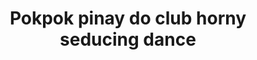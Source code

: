 ---
layout: post
title: Pokpok pinay do club horny seducing dance
duration: '09:59'
view: 182
rate: 2
video: 'https://flashservice.xvideos.com/embedframe/25150507'
category: 
 - amateur
 - beautiful
 - brunette
 - caught
 - pinay
 - pov
 - wife
tags: 
 - ass
 - booty
 - butt
 - flawless
 - gorgeous
 - lot-booty
 - muse
 - nene
 - sala
 - show
 - webcam
 - work
priority: 0.9
changefreq: daily
---